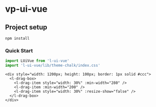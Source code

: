 # vp-ui-vue

## Project setup
```
npm install
```

### Quick Start
```js
import LUiVue from 'l-ui-vue'
import 'l-ui-vue/lib/theme-chalk/index.css'
```

```vue
<div style="width: 1200px; height: 100px; border: 1px solid #ccc">
  <l-drag-box>
    <l-drag-item style="width: 30%" :min-width="280" />
    <l-drag-item :min-width="200" />
    <l-drag-item style="width: 30%" :resize-show="false" />
  </l-drag-box>
</div>

```
